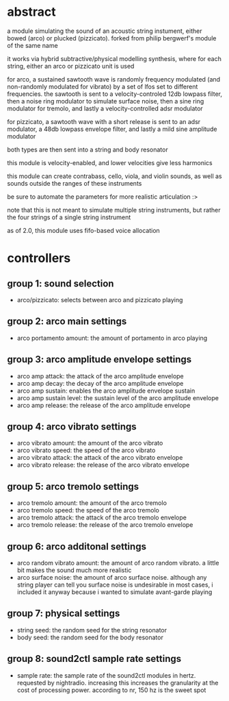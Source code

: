 # abstract

a module simulating the sound of an acoustic string instument, either bowed (arco) or plucked (pizzicato). forked from philip bergwerf's module of the same name

it works via hybrid subtractive/physical modelling synthesis, where for each string, either an arco or pizzicato unit is used 

for arco, a sustained sawtooth wave is randomly frequency modulated (and non-randomly modulated for vibrato) by a set of lfos set to different frequencies. the sawtooth is sent to a velocity-controled 12db lowpass filter, then a noise ring modulator to simulate surface noise, then a sine ring modulator for tremolo, and lastly a velocity-controlled adsr modulator

for pizzicato, a sawtooth wave with a short release is sent to an adsr modulator, a 48db lowpass envelope filter, and lastly a mild sine amplitude modulator

both types are then sent into a string and body resonator

this module is velocity-enabled, and lower velocities give less harmonics

this module can create contrabass, cello, viola, and violin sounds, as well as sounds outside the ranges of these instruments

be sure to automate the parameters for more realistic articulation :>

note that this is not meant to simulate multiple string instruments, but rather the four strings of a single string instrument

as of 2.0, this module uses fifo-based voice allocation

# controllers

## group 1: sound selection

- arco/pizzicato: selects between arco and pizzicato playing

## group 2: arco main settings

- arco portamento amount: the amount of portamento in arco playing

## group 3: arco amplitude envelope settings

- arco amp attack: the attack of the arco amplitude envelope
- arco amp decay: the decay of the arco amplitude envelope
- arco amp sustain: enables the arco amplitude envelope sustain
- arco amp sustain level: the sustain level of the arco amplitude envelope
- arco amp release: the release of the arco amplitude envelope

## group 4: arco vibrato settings

- arco vibrato amount: the amount of the arco vibrato
- arco vibrato speed: the speed of the arco vibrato
- arco vibrato attack: the attack of the arco vibrato envelope
- arco vibrato release: the release of the arco vibrato envelope

## group 5: arco tremolo settings

- arco tremolo amount: the amount of the arco tremolo
- arco tremolo speed: the speed of the arco tremolo
- arco tremolo attack: the attack of the arco tremolo envelope
- arco tremolo release: the release of the arco tremolo envelope

## group 6: arco additonal settings

- arco random vibrato amount: the amount of arco random vibrato. a little bit makes the sound much more realistic
- arco surface noise: the amount of arco surface noise. although any string player can tell you surface noise is undesirable in most cases, i included it anyway because i wanted to simulate avant-garde playing

## group 7: physical settings

- string seed: the random seed for the string resonator
- body seed: the random seed for the body resonator

## group 8: sound2ctl sample rate settings

- sample rate: the sample rate of the sound2ctl modules in hertz. requested by nightradio. increasing this increases the granularity at the cost of processing power. according to nr, 150 hz is the sweet spot